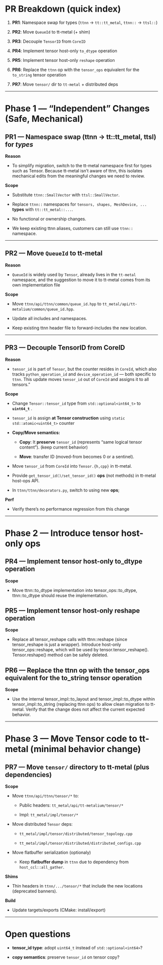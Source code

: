 
# **PR Breakdown (quick index)**


1. **PR1**: Namespace swap for types (`ttnn` → `tt::tt_metal`, `ttnn::` → `ttsl::`)

2. **PR2**: Move `QueueId` to tt-metal (+ shim)

3. **PR3**: Decouple `TensorID` from `CoreID`

4. **PR4**: Implement tensor host-only `to_dtype` operation

5. **PR5**: Implement tensor host-only `reshape` operation

6. **PR6**: Replace the `ttnn` op with the `tensor_ops` equivalent for the `to_string` tensor operation

5. **PR7**: Move `tensor/` dir to `tt-metal` \+ distributed deps


---

# **Phase 1 — “Independent” Changes (Safe, Mechanical)**

## **PR1 — Namespace swap (ttnn → tt::tt\_metal, ttsl) for *types***


**Reason**

* To simplify migration, switch to the tt-metal namespace first for types such as Tensor. Because tt-metal isn’t aware of ttnn, this isolates mechanical edits from the meaningful changes we need to review.

**Scope**

* Substitute `ttnn::SmallVector` with `ttsl::SmallVector`.

* Replace `ttnn::` namespaces for `tensors, shapes, MeshDevice, ...` **types** with `tt::tt_metal::...`.

* No functional or ownership changes.

* We keep existing ttnn aliases, customers can still use `ttnn::` namespace.

---

## **PR2 — Move `QueueId` to tt-metal**

**Reason**

* `QueueId` is widely used by `Tensor`, already lives in the `tt-metal` namespace, and the suggestion to move it to tt-metal comes from its own implementation file

**Scope**

* Move `ttnn/api/ttnn/common/queue_id.hpp` to `tt_metal/api/tt-metalium/common/queue_id.hpp`.

* Update all includes and namespaces.

* Keep existing ttnn header file to forward-includes the new location.

---

## **PR3 — Decouple TensorID from CoreID**

**Reason**
* `tensor_id` is part of `Tensor`, but the counter resides in `CoreId`, which also tracks `python_operation_id` and `device_operation_id` — both specific to `ttnn`. This update moves `tensor_id` out of `CoreId` and assigns it to all tensors.”

**Scope**

* Change `Tensor::tensor_id` type from `std::optional<int64_t>` to **`uint64_t`** .

* `tensor_id` is assign **at Tensor construction** using `static std::atomic<uint64_t>` counter

* **Copy/Move semantics:**

  * **Copy**: It **preserve** `tensor_id` (represents “same logical tensor content”). (keep current behavior)

  * **Move**: transfer ID (moved-from becomes 0 or a sentinel).

* Move `tensor_id` from `CoreId` into `Tensor.{h,cpp}` in tt-metal.

* Provide `get_tensor_id()/set_tensor_id()` **ops** (not methods) in tt-metal host-ops API.

* In `ttnn/ttnn/decorators.py`, switch to using new **ops**;

**Perf**

* Verify there’s no performance regression from this change

---

# **Phase 2 —  Introduce tensor host-only ops**

## **PR4 — Implement tensor host-only to_dtype operation**

**Scope**

* Move ttnn::to_dtype implementation into tensor_ops::to_dtype, ttnn::to_dtype should reuse the implementation.


## **PR5 — Implement tensor host-only reshape operation**

**Scope**

* Replace all tensor_reshape calls with ttnn::reshape (since tensor_reshape is just a wrapper). Introduce host-only tensor_ops::reshape, which will be used by tensor.tensor_reshape(). Tensor.reshape() method can be safely deleted.


## **PR6 — Replace the ttnn op with the tensor_ops equivalent for the to_string tensor operation**

**Scope**

* Use the internal tensor_impl::to_layout and tensor_impl::to_dtype within tensor_impl::to_string (replacing ttnn ops) to allow clean migration to tt-metal.
Verify that the change does not affect the current expected behavior.

---

# **Phase 3 — Move Tensor code to tt-metal (minimal behavior change)**

## **PR7 — Move `tensor/` directory to tt-metal (plus dependencies)**

**Scope**

* Move `ttnn/api/ttnn/tensor/*` to:

  * Public headers: `tt_metal/api/tt-metalium/tensor/*`

  * Impl: `tt_metal/impl/tensor/*`

* Move distributed `Tensor` deps:

  * `tt_metal/impl/tensor/distributed/tensor_topology.cpp`

  * `tt_metal/impl/tensor/distributed/distributed_configs.cpp`

* Move flatbuffer serialization (optionaly)
  * Keep **flatbuffer dump** in `ttnn` due to dependency from `host_ccl::all_gather`.

**Shims**

* Thin headers in `ttnn/.../tensor/*` that include the new locations (deprecated banners).

**Build**

* Update targets/exports (CMake: install/export)


---


# **Open questions**

* **tensor\_id type**: adopt `uint64_t` instead of `std::optional<int64>`?

* **copy semantics**: preserve `tensor_id` on tensor copy?
